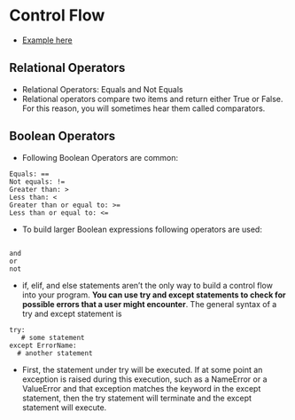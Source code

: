 
# Control Flow

- [Example here](https://github.com/nitops/python-practice/tree/main/2_python_examples/2_control_flow)

## Relational Operators
- Relational Operators: Equals and Not Equals
- Relational operators compare two items and return either True or False. For this reason, you will sometimes hear them called comparators.

## Boolean Operators

- Following Boolean Operators are common:
```text
Equals: ==
Not equals: !=
Greater than: >
Less than: <
Greater than or equal to: >=
Less than or equal to: <=
```

- To build larger Boolean expressions following operators are used: 
```

and
or
not
```

- if, elif, and else statements aren’t the only way to build a control flow into your program. **You can use try and except statements to check for possible errors that a user might encounter**.
The general syntax of a try and except statement is
 ```text
try:
    # some statement
except ErrorName:
   # another statement
```
- First, the statement under try will be executed. If at some point an exception is raised during this execution, such as a NameError or a ValueError and that exception matches the keyword in the except statement, then the try statement will terminate and the except statement will execute.
